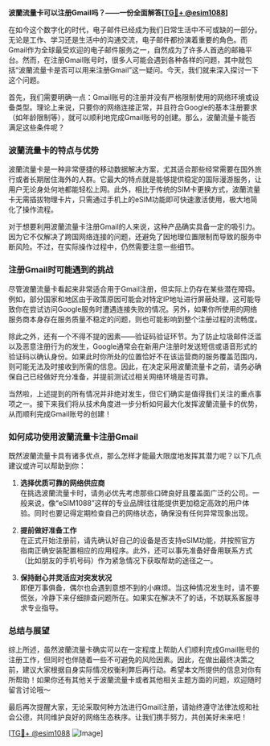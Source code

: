 **波蘭流量卡可以注册Gmail吗？——一份全面解答[[TG💪+ @esim1088](https://t.me/s/esim1088)]**

在如今这个数字化的时代，电子邮件已经成为我们日常生活中不可或缺的一部分。无论是工作、学习还是生活中的沟通交流，电子邮件都扮演着重要的角色。而Gmail作为全球最受欢迎的电子邮件服务之一，自然成为了许多人首选的邮箱平台。然而，在注册Gmail账号时，很多人可能会遇到各种各样的问题，其中就包括“波蘭流量卡是否可以用来注册Gmail”这一疑问。今天，我们就来深入探讨一下这个问题。

首先，我们需要明确一点：Gmail账号的注册并没有严格限制使用的网络环境或设备类型。理论上来说，只要你的网络连接正常，并且符合Google的基本注册要求（如年龄限制等），就可以顺利地完成Gmail账号的创建。那么，波蘭流量卡能否满足这些条件呢？

### 波蘭流量卡的特点与优势

波蘭流量卡是一种非常便捷的移动数据解决方案，尤其适合那些经常需要在国外旅行或者长期居住海外的人群。它最大的特点就是能够提供稳定的国际漫游服务，让用户无论身处何地都能轻松上网。此外，相比于传统的SIM卡更换方式，波蘭流量卡无需插拔物理卡片，只需通过手机上的eSIM功能即可快速激活使用，极大地简化了操作流程。

对于想要利用波蘭流量卡注册Gmail的人来说，这种产品确实具备一定的吸引力。因为它不仅解决了跨国网络连接的问题，还避免了因地理位置限制而导致的服务中断风险。不过，在实际操作过程中，仍然需要注意一些细节。

### 注册Gmail时可能遇到的挑战

尽管波蘭流量卡看起来非常适合用于Gmail注册，但实际上仍存在某些潜在障碍。例如，部分国家和地区由于政策原因可能会对特定IP地址进行屏蔽处理，这可能导致你在尝试访问Google服务时遭遇连接失败的情况。另外，如果你所使用的网络服务商本身存在服务质量不稳定的问题，则也可能影响到整个注册过程的流畅度。

除此之外，还有一个不得不提的因素——验证码验证环节。为了防止垃圾邮件泛滥以及恶意注册行为的发生，Google通常会在新用户注册时发送短信或语音形式的验证码以确认身份。如果此时你所处的位置恰好不在该运营商的服务覆盖范围内，则可能无法及时接收到所需的信息。因此，在决定采用波蘭流量卡之前，请务必确保自己已经做好充分准备，并提前测试过相关网络环境是否可靠。

当然啦，上述提到的所有情况并非绝对发生，但它们确实是值得我们关注的重点事项之一。接下来我们将从技术角度进一步分析如何最大化发挥波蘭流量卡的优势，从而顺利完成Gmail账号的创建！

### 如何成功使用波蘭流量卡注册Gmail

既然波蘭流量卡具有诸多优点，那么怎样才能最大限度地发挥其潜力呢？以下几点建议或许可以帮助到你：

1. **选择优质可靠的网络供应商**  
   在挑选波蘭流量卡时，请务必优先考虑那些口碑良好且覆盖面广泛的公司。一般来说，像“eSIM1088”这样的专业品牌往往能提供更加稳定高效的用户体验。同时也要记得定期检查自己的网络状态，确保没有任何异常现象出现。

2. **提前做好准备工作**  
   在正式开始注册前，请先确认好自己的设备是否支持eSIM功能，并按照官方指南正确安装配置相应的应用程序。此外，还可以事先准备好备用联系方式（比如朋友的手机号码）作为紧急情况下获取帮助的途径之一。

3. **保持耐心并灵活应对突发状况**  
   即便万事俱备，偶尔也会遇到意想不到的小麻烦。当这种情况发生时，请不要慌张，冷静下来仔细排查问题所在。如果实在解决不了的话，不妨联系客服寻求专业指导。

### 总结与展望

综上所述，虽然波蘭流量卡确实可以在一定程度上帮助人们顺利完成Gmail账号的注册工作，但同时也伴随着一些不可避免的风险因素。因此，在做出最终决策之前，建议大家根据自身实际情况权衡利弊后再行动。希望本文所提供的信息对你有所帮助！如果你还有其他关于波蘭流量卡或者其他相关主题方面的问题，欢迎随时留言讨论哦～

最后再次提醒大家，无论采取何种方法进行Gmail注册，请始终遵守法律法规和社会公德，共同维护良好的网络生态秩序。让我们携手努力，共创美好未来吧！

[[TG💪+ @esim1088](https://t.me/s/esim1088) ![Image](https://i.postimg.cc/4NQfJmqS/Snipaste-2025-05-13-00-14-12.png)]